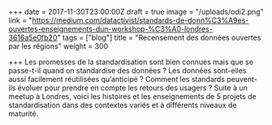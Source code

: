 +++
date = 2017-11-30T23:00:00Z
draft = true
image = "/uploads/odi2.png"
link = "https://medium.com/datactivist/standards-de-donn%C3%A9es-ouvertes-enseignements-dun-workshop-%C3%A0-londres-3616a5e0fb20"
tags = ["blog"]
title = "Recensement des données ouvertes par les régions"
weight = 300

+++
Les promesses de la standardisation sont bien connues mais que se passe-t-il quand on standardise des données ? Les données sont-elles aussi facilement réutilisées qu’anticipé ? Comment les standards peuvent-ils évoluer pour prendre en compte les retours des usagers ? Suite à un meetup à Londres, voici les histoires et les enseignements de 5 projets de standardisation dans des contextes variés et à différents niveaux de maturité.